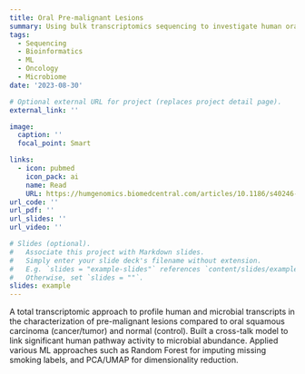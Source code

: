 ```yaml
---
title: Oral Pre-malignant Lesions
summary: Using bulk transcriptomics sequencing to investigate human oral pre-cancerous lesions and cancer.
tags:
  - Sequencing
  - Bioinformatics
  - ML
  - Oncology
  - Microbiome
date: '2023-08-30'

# Optional external URL for project (replaces project detail page).
external_link: ''

image:
  caption: ''
  focal_point: Smart

links:
  - icon: pubmed
    icon_pack: ai
    name: Read
    URL: https://humgenomics.biomedcentral.com/articles/10.1186/s40246-023-00519-y
url_code: ''
url_pdf: ''
url_slides: ''
url_video: ''

# Slides (optional).
#   Associate this project with Markdown slides.
#   Simply enter your slide deck's filename without extension.
#   E.g. `slides = "example-slides"` references `content/slides/example-slides.md`.
#   Otherwise, set `slides = ""`.
slides: example
---
```


A total transcriptomic approach to profile human and microbial transcripts in the characterization of pre-malignant lesions compared to oral squamous carcinoma (cancer/tumor) and normal (control). Built a cross-talk model to link significant human pathway activity to microbial abundance. Applied various ML approaches such as Random Forest for imputing missing smoking labels, and PCA/UMAP for dimensionality reduction.
